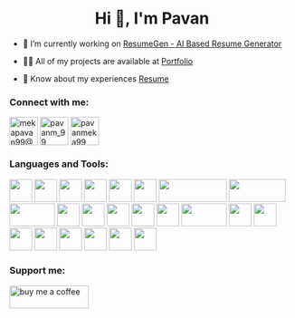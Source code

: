 <h1 align="center">Hi 👋, I'm Pavan</h1>

- 🔭 I’m currently working on [ResumeGen - AI Based Resume Generator](https://github.com/PavanMeka09/ResumeGen)

- 👨‍💻 All of my projects are available at [Portfolio](https://PavanMeka09.Github.io)

- 📄 Know about my experiences [Resume](https://PavanMeka09.Github.io/Resume)

<h3 align="left">Connect with me:</h3>
<p align="left">

<a href="mailto:mekapavan99@gmail.com" target="blank"><img align="center" src="https://img.icons8.com/?size=100&id=P7UIlhbpWzZm&format=png&color=000000" alt="mekapavan99@gmail.com" height="50" width="50" /></a>
<a href="https://twitter.com/pavanm_99" target="blank"><img align="center" src="https://img.icons8.com/?size=100&id=6Fsj3rv2DCmG&format=png&color=000000" alt="pavanm_99" height="50" width="50" /></a>
<a href="https://linkedin.com/in/pavanmeka99" target="blank"><img align="center" src="https://raw.githubusercontent.com/rahuldkjain/github-profile-readme-generator/master/src/images/icons/Social/linked-in-alt.svg" alt="pavanmeka99" height="50" width="50" /></a>

</p>

<h3 align="left">Languages and Tools:</h3>
<p align="left">
  <img src="https://www.vectorlogo.zone/logos/typescriptlang/typescriptlang-icon.svg" width="40" height="40"/>
  <img src="https://upload.vectorlogo.zone/logos/javascript/images/239ec8a4-163e-4792-83b6-3f6d96911757.svg" width="40" height="40"/>
  <img src="https://www.vectorlogo.zone/logos/sveltetechnology/sveltetechnology-icon.svg" width="40" height="40"/>
  <img src="https://www.vectorlogo.zone/logos/golang/golang-icon.svg" width="40" height="40"/>
  <img src="https://www.vectorlogo.zone/logos/reactjs/reactjs-icon.svg" width="40" height="40"/>
  <img src="https://www.svgrepo.com/show/354113/nextjs-icon.svg" width="40" height="40"/>
  <img src="https://www.vectorlogo.zone/logos/expressjs/expressjs-ar21.svg" width="120" height="40"/>
  <img src="https://www.vectorlogo.zone/logos/nodejs/nodejs-horizontal.svg" width="100" height="40"/>
  <img src="https://www.vectorlogo.zone/logos/mongodb/mongodb-ar21.svg" width="80" height="40"/>
  <img src="https://www.vectorlogo.zone/logos/js_redux/js_redux-icon.svg" width="40" height="40"/>
  <img src="https://www.vectorlogo.zone/logos/redis/redis-icon.svg" width="40" height="40"/>
  <img src="https://www.vectorlogo.zone/logos/mysql/mysql-horizontal.svg" width="40" height="40"/>
  <img src="https://www.vectorlogo.zone/logos/firebase/firebase-icon.svg" width="40" height="40"/>
  <img src="https://www.vectorlogo.zone/logos/getpostman/getpostman-icon.svg" width="40" height="40"/>
  <img src="https://www.vectorlogo.zone/logos/npmjs/npmjs-ar21.svg" width="80" height="40"/>
  <img src="https://www.vectorlogo.zone/logos/w3_html5/w3_html5-icon.svg" width="40" height="40"/>
  <img src="https://www.vectorlogo.zone/logos/w3_css/w3_css-icon.svg" width="40" height="40"/>
  <img src="https://www.vectorlogo.zone/logos/tailwindcss/tailwindcss-icon.svg" width="40" height="40"/>
  <img src="https://upload.wikimedia.org/wikipedia/commons/thumb/1/18/C_Programming_Language.svg/570px-C_Programming_Language.svg.png?20201031132917" width="40" height="40"/>
  <img src="https://upload.wikimedia.org/wikipedia/commons/thumb/1/18/ISO_C%2B%2B_Logo.svg/459px-ISO_C%2B%2B_Logo.svg.png" width="40" height="40"/>
  <img src="https://www.vectorlogo.zone/logos/python/python-icon.svg" width="40" height="40"/>
  <img src="https://www.vectorlogo.zone/logos/java/java-icon.svg" width="40" height="40"/>
  <img src="https://www.vectorlogo.zone/logos/git-scm/git-scm-icon.svg" width="40" height="40"/>
</p>

<h3>Support me:</h3>
<a href='https://www.buymeacoffee.com/PavanM'><img src='https://miro.medium.com/v2/resize:fit:1400/1*VJdus0nKuy1uNoByh5BN3w.png' alt='buy me a coffee' width='140' height='40'></a>
